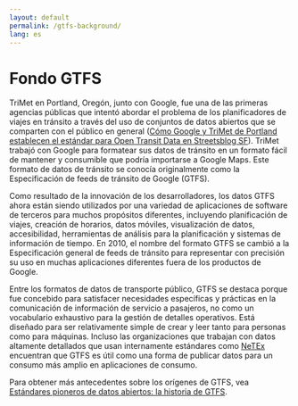 ```yaml
---
layout: default
permalink: /gtfs-background/
lang: es
---
```

# Fondo GTFS

TriMet en Portland, Oregón, junto con Google, fue una de las primeras agencias públicas que intentó abordar el problema de los planificadores de viajes en tránsito a través del uso de conjuntos de datos abiertos que se comparten con el público en general ([Cómo Google y TriMet de Portland establecen el estándar para Open Transit Data en Streetsblog SF](http://sf.streetsblog.org/2010/01/05/how-google-and-portlands-trimet-set-the-standard-for-open-transit-data/)). TriMet trabajó con Google para formatear sus datos de tránsito en un formato fácil de mantener y consumible que podría importarse a Google Maps.  Este formato de datos de tránsito se conocía originalmente como la Especificación de feeds de tránsito de Google (GTFS).

Como resultado de la innovación de los desarrolladores, los datos GTFS ahora están siendo utilizados por una variedad de aplicaciones de software de terceros para muchos propósitos diferentes, incluyendo planificación de viajes, creación de horarios, datos móviles, visualización de datos, accesibilidad, herramientas de análisis para la planificación y sistemas de información de tiempo.  En 2010, el nombre del formato GTFS se cambió a la Especificación general de feeds de tránsito para representar con precisión su uso en muchas aplicaciones diferentes fuera de los productos de Google.

Entre los formatos de datos de transporte público, GTFS se destaca porque fue concebido para satisfacer necesidades específicas y prácticas en la comunicación de información de servicio a pasajeros, no como un vocabulario exhaustivo para la gestión de detalles operativos. Está diseñado para ser relativamente simple de crear y leer tanto para personas como para máquinas. Incluso las organizaciones que trabajan con datos altamente detallados que usan internamente estándares como [NeTEx](http://netex-cen.eu/) encuentran que GTFS es útil como una forma de publicar datos para un consumo más amplio en aplicaciones de consumo.

Para obtener más antecedentes sobre los orígenes de GTFS, vea [Estándares pioneros de datos abiertos: la historia de GTFS](http://beyondtransparency.org/chapters/part-2/pioneering-open-data-standards-the-gtfs-story/).